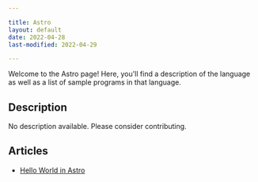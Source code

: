 ```yaml
---

title: Astro
layout: default
date: 2022-04-28
last-modified: 2022-04-29

---
```


Welcome to the Astro page! Here, you'll find a description of the language as well as a list of sample programs in that language.

## Description

No description available. Please consider contributing.

## Articles

- [Hello World in Astro](https://sampleprograms.io/projects/hello-world/astro)